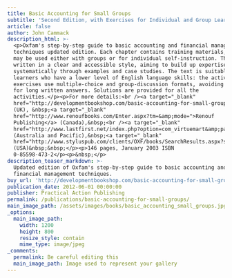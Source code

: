 ```yaml
---
title: Basic Accounting for Small Groups
subtitle: 'Second Edition, with Exercises for Individual and Group Learning'
article: false
author: John Cammack
description_html: >-
  <p>Oxfam's step-by-step guide to basic accounting and financial management
  techniques updated edition. Each chapter contains training materials, which
  may be used either with groups or for individual self-instruction. The book is
  written in a clear and accessible style, aiming to build up expertise
  systematically through examples and case studies. The text is suitable for
  learners who have a lower level of English language skills: the activities and
  exercises use multiple-choice and group-discussion formats, avoiding the need
  for long written answers. Solutions are provided for all the
  activities.</p><p>For more details:<br /><a target="_blank"
  href="http://developmentbookshop.com/basic-accounting-for-small-groups-pb">developmentbookshop.com</a>
  (UK), &nbsp;<a target="_blank"
  href="http://www.renoufbooks.com/Enter.aspx?tm=&amp;mode=">Renouf
  Publishing</a> (Canada),&nbsp;<br /><a target="_blank"
  href="http://www.lastfirst.net/index.php?option=com_virtuemart&amp;page=shop.product_details&amp;flypage=shop.flypage_modern&amp;category_id=15&amp;product_id=855&amp;Itemid=35">A</a>beBooks.com
  (Australia and Pacific),&nbsp;<a target="_blank"
  href="http://www.styluspub.com/clients/OXF/books/SearchResults.aspx?str=basic+accounting+for+small+groups">styluspub.com</a>
  (USA)&nbsp;&nbsp;</p><p>146 pages, January 2003 ISBN
  0-85598-473-2</p><p>&nbsp;</p>
description_teaser_markdown: >-
  Updated edition of Oxfam's step-by-step guide to basic accounting and
  financial management techniques.
buy_url: 'http://developmentbookshop.com/basic-accounting-for-small-groups-pb'
publication_date: 2012-06-01 00:00:00
publisher: Practical Action Publishing
permalink: /publications/basic-accounting-for-small-groups/
main_image_path: /assets/images/books/basic_accounting_small_groups.jpg
_options:
  main_image_path:
    width: 1200
    height: 800
    resize_style: contain
    mime_type: image/jpeg
_comments:
  permalink: Be careful editing this
  main_image_path: Image used to represent your gallery
---
```


